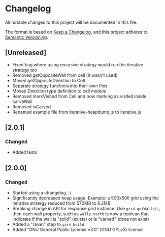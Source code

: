# Changelog

All notable changes to this project will be documented in this file.

The format is based on [Keep a Changelog](https://keepachangelog.com/en/1.0.0/),
and this project adheres to [Semantic Versioning](https://semver.org/spec/v2.0.0.html).

## [Unreleased]

- Fixed bug where using recursive strategy would run the iterative strategy too
- Removed getOppositeWall from cell (it wasn't used)
- Moved getOppositeDirection to Cell
- Separate strategy functions into their own files
- Moved Direction type definition to cell module
- Removed markVisited from Cell and now marking as visited inside carveWall
- Removed isCarved
- Renamed example file from iterative-heapdump.js to iterative.js

## [2.0.1]

### Changed

- Added tests

## [2.0.0]

### Changed

- Started using a changelog, :)
- Significantly decreased heap usage. Example: a 500x500 grid using the iterative strategy reduced from 570MB to 6.2MB
- Breaking change in API for response grid instance. Use `grid.getWalls()`, then each wall property, such as `walls.north` is now a boolean that indicates if the wall is "solid" (exists) or is "carved" (does not exist)
- Added a "clean" step to `yarn build`
- Added "GNU General Public License v3.0" (GNU GPLv3) license
